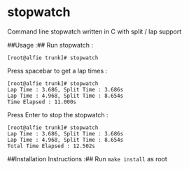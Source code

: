 # stopwatch
Command line stopwatch written in C with split / lap support

##Usage :##
Run stopwatch :
```
[root@alfie trunk]# stopwatch
```
Press spacebar to get a lap times :
```
[root@alfie trunk]# stopwatch
Lap Time : 3.686, Split Time : 3.686s
Lap Time : 4.968, Split Time : 8.654s
Time Elapsed : 11.000s
```
Press Enter to stop the stopwatch :
```
[root@alfie trunk]# stopwatch
Lap Time : 3.686, Split Time : 3.686s
Lap Time : 4.968, Split Time : 8.654s
Total Time Elapsed : 12.502s
```
##Installation Instructions :##
Run `make install` as root

